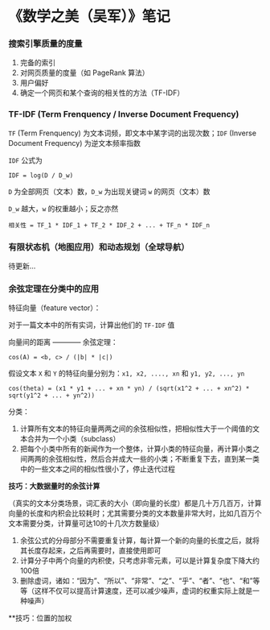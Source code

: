 # 《数学之美（吴军）》笔记

### 搜索引擎质量的度量

1. 完备的索引
2. 对网页质量的度量（如 PageRank 算法）
3. 用户偏好
4. 确定一个网页和某个查询的相关性的方法（TF-IDF）

### TF-IDF (Term Frenquency / Inverse Document Frequency)

`TF` (Term Frenquency) 为文本词频，即文本中某字词的出现次数；`IDF` (Inverse Document Frequency) 为逆文本频率指数

`IDF` 公式为

```
IDF = log(D / D_w)
```

`D` 为全部网页（文本）数，`D_w` 为出现关键词 `w` 的网页（文本）数

`D_w` 越大，`w` 的权重越小；反之亦然

```
相关性 = TF_1 * IDF_1 + TF_2 * IDF_2 + ... + TF_n * IDF_n
```

### 有限状态机（地图应用）和动态规划（全球导航）

待更新...

### 余弦定理在分类中的应用

特征向量（feature vector）：

对于一篇文本中的所有实词，计算出他们的 `TF-IDF` 值

向量间的距离 ———— 余弦定理：

```
cos(A) = <b, c> / (|b| * |c|)
```

假设文本 `X` 和 `Y` 的特征向量分别为：`x1, x2, ...., xn` 和 `y1, y2, ..., yn`

```
cos(theta) = (x1 * y1 + ... + xn * yn) / (sqrt(x1^2 + ... + xn^2) * sqrt(y1^2 + ... + yn^2))
```

分类：

1. 计算所有文本的特征向量两两之间的余弦相似性，把相似性大于一个阈值的文本合并为一个小类（subclass）
2. 把每个小类中所有的新闻作为一个整体，计算小类的特征向量，再计算小类之间两两的余弦相似性，然后合并成大一些的小类；不断重复下去，直到某一类中的一些文本之间的相似性很小了，停止迭代过程

**技巧：大数据量时的余弦计算**

（真实的文本分类场景，词汇表的大小（即向量的长度）都是几十万几百万，计算向量的长度和内积会比较耗时；尤其需要分类的文本数量非常大时，比如几百万个文本需要分类，计算量可达10的十几次方数量级）

1. 余弦公式的分母部分不需要重复计算，每计算一个新的向量的长度之后，就将其长度存起来，之后再需要时，直接使用即可
2. 计算分子中两个向量的内积使，只考虑非零元素，可以是计算复杂度下降大约100倍
3. 删除虚词，诸如：“因为”、“所以”、“非常”、“之”、“乎”、“者”、“也”、“和”等等（这样不仅可以提高计算速度，还可以减少噪声，虚词的权重实际上就是一种噪声）

**技巧：位置的加权